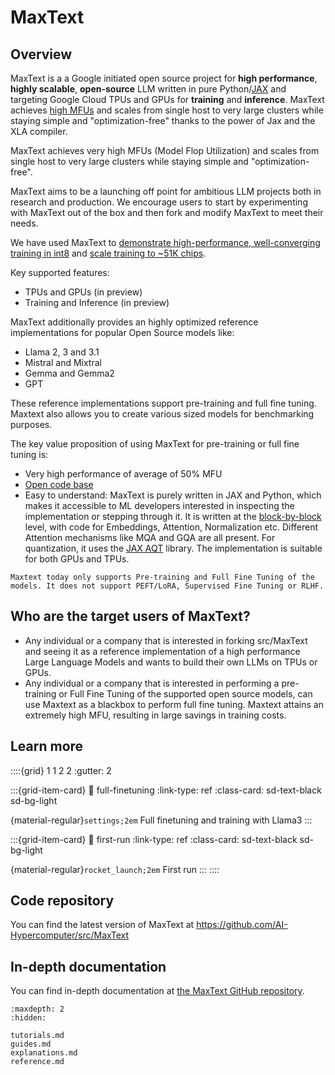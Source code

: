 <!--
 Copyright 2024 Google LLC

 Licensed under the Apache License, Version 2.0 (the "License");
 you may not use this file except in compliance with the License.
 You may obtain a copy of the License at

      https://www.apache.org/licenses/LICENSE-2.0

 Unless required by applicable law or agreed to in writing, software
 distributed under the License is distributed on an "AS IS" BASIS,
 WITHOUT WARRANTIES OR CONDITIONS OF ANY KIND, either express or implied.
 See the License for the specific language governing permissions and
 limitations under the License.
 -->

# MaxText

## Overview

MaxText is a a Google initiated open source project for **high performance**, **highly scalable**, **open-source** LLM written in pure Python/[JAX](https://jax.readthedocs.io/en/latest/index.html) and targeting Google Cloud TPUs and GPUs for **training** and **inference**. MaxText achieves [high MFUs](https://github.com/AI-Hypercomputer/src/MaxText/blob/main/README.md#runtime-performance-results) and scales from single host to very large clusters while staying simple and "optimization-free" thanks to the power of Jax and the XLA compiler.

MaxText achieves very high MFUs (Model Flop Utilization) and scales from single host to very large clusters while staying simple and "optimization-free".

MaxText aims to be a launching off point for ambitious LLM projects both in research and production. We encourage users to start by experimenting with MaxText out of the box and then fork and modify MaxText to meet their needs.

We have used MaxText to [demonstrate high-performance, well-converging training in int8](https://cloud.google.com/blog/products/compute/accurate-quantized-training-aqt-for-tpu-v5e) and [scale training to ~51K chips](https://cloud.google.com/blog/products/compute/the-worlds-largest-distributed-llm-training-job-on-tpu-v5e).

Key supported features:
- TPUs and GPUs (in preview)
- Training and Inference (in preview)

MaxText additionally provides an highly optimized reference implementations for popular Open Source models like:

- Llama 2, 3 and 3.1
- Mistral and Mixtral
- Gemma and Gemma2
- GPT

These reference implementations support pre-training and full fine tuning. Maxtext also allows you to create various sized models for benchmarking purposes.

The key value proposition of using MaxText for pre-training or full fine tuning is:

- Very high performance of average of 50% MFU
- [Open code base](https://github.com/AI-Hypercomputer/src/MaxText)
- Easy to understand: MaxText is purely written in JAX and Python, which makes it accessible to ML developers interested in inspecting the implementation or stepping through it. It is written at the [block-by-block](https://github.com/AI-Hypercomputer/src/MaxText/tree/main/MaxText/layers) level, with code for Embeddings, Attention, Normalization etc. Different Attention mechanisms like MQA and GQA are all present. For quantization, it uses the [JAX AQT](https://github.com/google/aqt) library. The implementation is suitable for both GPUs and TPUs.

```{note}
Maxtext today only supports Pre-training and Full Fine Tuning of the models. It does not support PEFT/LoRA, Supervised Fine Tuning or RLHF.
```

## Who are the target users of MaxText?

- Any individual or a company that is interested in forking src/MaxText and seeing it as a reference implementation of a high performance Large Language Models and wants to build their own LLMs on TPUs or GPUs.
- Any individual or a company that is interested in performing a pre-training or Full Fine Tuning of the supported open source models, can use Maxtext as a blackbox to perform full fine tuning. Maxtext attains an extremely high MFU, resulting in large savings in training costs.

## Learn more

::::{grid} 1 1 2 2
:gutter: 2

:::{grid-item-card}
:link: full-finetuning
:link-type: ref
:class-card: sd-text-black sd-bg-light

{material-regular}`settings;2em` Full finetuning and training with Llama3
:::

:::{grid-item-card}
:link: first-run
:link-type: ref
:class-card: sd-text-black sd-bg-light

{material-regular}`rocket_launch;2em` First run
:::
::::

## Code repository

You can find the latest version of MaxText at https://github.com/AI-Hypercomputer/src/MaxText

## In-depth documentation

You can find in-depth documentation at [the MaxText GitHub repository](https://github.com/AI-Hypercomputer/src/MaxText/blob/main/docs/advanced_docs/).


```{toctree}
:maxdepth: 2
:hidden:

tutorials.md
guides.md
explanations.md
reference.md
```
